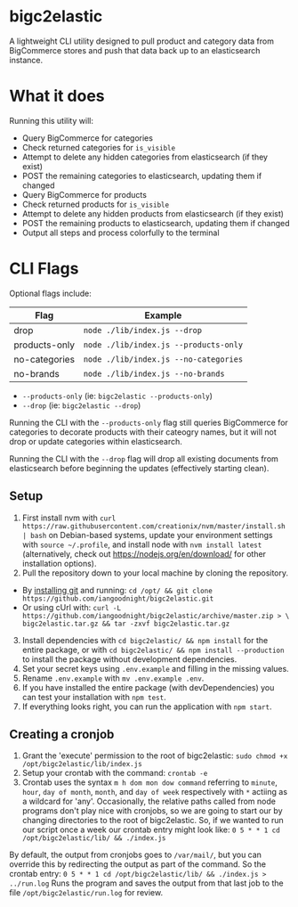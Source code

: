 # bigc2elastic

A lightweight CLI utility designed to pull product and category data from
BigCommerce stores and push that data back up to an elasticsearch instance.

# What it does

Running this utility will:

- Query BigCommerce for categories
- Check returned categories for `is_visible`
- Attempt to delete any hidden categories from elasticsearch (if they exist)
- POST the remaining categories to elasticsearch, updating them if changed
- Query BigCommerce for products
- Check returned products for `is_visible`
- Attempt to delete any hidden products from elasticsearch (if they exist)
- POST the remaining products to elasticsearch, updating them if changed
- Output all steps and process colorfully to the terminal

# CLI Flags

Optional flags include:

| Flag | Example |
| ---- | ------- |
| drop | `node ./lib/index.js --drop` |
| products-only | `node ./lib/index.js --products-only` |
| no-categories | `node ./lib/index.js --no-categories` |
| no-brands | `node ./lib/index.js --no-brands` |

- `--products-only` (ie: `bigc2elastic --products-only`)
- `--drop` (ie: `bigc2elastic --drop`)

Running the CLI with the `--products-only` flag still queries BigCommerce for
categories to decorate products with their cateogry names, but it will not drop
or update categories within elasticsearch.

Running the CLI with the `--drop` flag will drop all existing documents from
elasticsearch before beginning the updates (effectively starting clean).

## Setup

1. First install nvm with `curl
   https://raw.githubusercontent.com/creationix/nvm/master/install.sh | bash`
   on Debian-based systems, update your environment settings with `source
   ~/.profile`, and install node with `nvm install latest` (alternatively,
   check out https://nodejs.org/en/download/ for other installation options).
2. Pull the repository down to your local machine by cloning the repository.
  - By [installing git](https://github.com/git-guides/install-git) and running:
    `cd /opt/ && git clone https://github.com/iangoodnight/bigc2elastic.git`
  - Or using cUrl with:
    `curl -L https://github.com/iangoodnight/bigc2elastic/archive/master.zip > \
    bigc2elastic.tar.gz && tar -zxvf bigc2elastic.tar.gz`
3. Install dependencies with `cd bigc2elastic/ && npm install` for the entire
   package, or with `cd bigc2elastic/ && npm install --production` to install
   the package without development dependencies.
4. Set your secret keys using `.env.example` and filling in the missing values.
5. Rename `.env.example` with `mv .env.example .env`.
6. If you have installed the entire package (with devDependencies) you can test
   your installation with `npm test`.
7. If everything looks right, you can run the application with `npm start`.

## Creating a cronjob

1. Grant the 'execute' permission to the root of bigc2elastic:
  `sudo chmod +x /opt/bigc2elastic/lib/index.js`
2. Setup your crontab with the command:
  `crontab -e`
3. Crontab uses the syntax `m h dom mon dow command` referring to `minute`,
   `hour`, `day of month`, `month`, and `day of week` respectively with `*`
   actiing as a wildcard for 'any'.  Occasionally, the relative paths called
   from node programs don't play nice with cronjobs, so we are going to start
   our <command> by changing directories to the root of bigc2elastic.  So, if we
   wanted to run our script once a week our crontab entry might look like:
   `0 5 * * 1 cd /opt/bigc2elastic/lib/ && ./index.js`

By default, the output from cronjobs goes to `/var/mail/`, but
you can override this by redirecting the output as part of the command. So the
crontab entry:
`0 5 * * 1 cd /opt/bigc2elastic/lib/ && ./index.js > ../run.log`
Runs the program and saves the output from that last job to the file
`/opt/bigc2elastic/run.log` for review.
